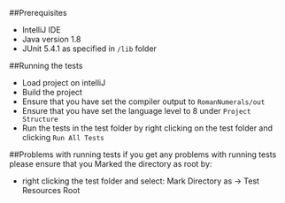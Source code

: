 ##Prerequisites
- IntelliJ IDE
- Java version 1.8
- JUnit 5.4.1 as specified in ```/lib``` folder

##Running the tests
- Load project on intelliJ
- Build the project
- Ensure that you have set the compiler output to ```RomanNumerals/out```
- Ensure that you have set the language level to 8 under ```Project Structure```
- Run the tests in the test folder by right clicking on the test folder and clicking ```Run All Tests```


##Problems with running tests
if you get any problems with running tests please ensure that you Marked the directory as root by:
- right clicking the test folder and select: Mark Directory as -> Test Resources Root
